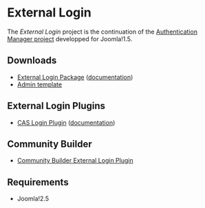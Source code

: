 External Login
===============

The *External Login* project is the continuation of the [Authentication Manager project](http://joomlacode.org/gf/project/auth_manager/) developped for Joomla!1.5.

Downloads
---------

* [External Login Package](http://download.chdemko.com/joomla/extensions/external-login/pkg_externallogin-2.2.0.zip) ([documentation](http://download.chdemko.com/joomla/extensions/external-login/External_Login_package-2.2.0-User_Guide-en-GB.pdf))
* [Admin template](http://download.chdemko.com/joomla/extensions/external-login/tpl_externallogin-2.2.0.zip)

External Login Plugins
----------------------

* [CAS Login Plugin](http://download.chdemko.com/joomla/extensions/external-login/plg_system_caslogin-2.2.0.zip) ([documentation](http://download.chdemko.com/joomla/extensions/external-login/CAS_Plugin-2.2.0-User_Guide-en-GB.pdf))

Community Builder
-----------------

* [Community Builder External Login Plugin](http://download.chdemko.com/joomla/extensions/external-login/plg_user_cbexternallogin-2.2.0.zip)

Requirements
------------

* Joomla!2.5

